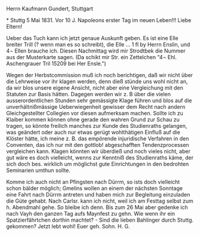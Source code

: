 Herrn Kaufmann Gundert, Stuttgart

 <Donnerstg>* Stuttg 5 Mai 1831.
 Vor 10 J. Napoleons erster Tag im neuen Leben!!!
Liebe Eltern!

Ueber das Tuch kann ich jetzt genaue Auskunft geben. Es ist eine Elle breiter Trill (? wenn man es so schreibt), die Elle … 1 fl by Herrn Enslin, und 4¬ Ellen brauche ich. Diesen Nachmittag wird mir Strodtbek die Nummer aus der Musterkarte sagen. (Da schikt mir Str. ein Zettelchen "4¬ Ehl. Aschengrauer Tril 15209 bei Her Ensle.")

Wegen der Herbstcommission muß ich noch berichtigen, daß wir nicht über die Lehrweise vor ihr klagen werden, denn dieß stünde uns wohl nicht an, da wir blos unsere eigene Ansicht, nicht aber eine Vergleichung mit den Statuten zur Basis hätten. Dagegen werden wir z. B über die vielen ausserordentlichen Stunden sehr gemässigte Klage führen und blos auf die unverhältnißmässige Ueberwiegenheit gewisser dem Recht nach andern Gleichgestellter Collegien vor diesen aufmerksam machen. Sollte ich zu Klaiber kommen können ohne gerade den wahren Grund zur Schau zu tragen, so könnte freilich manches zur Kunde des Studienraths gelangen, was geändert oder auch nur etwas gerügt wohlthätigen Einfluß auf die Klöster hätte, ich meine z. B. das empörende injuridische Verfahren in den Conventen, das ich nur mit den gottlob! abgeschafften Tendenzprocessen vergleichen kann. Klagen könnten wir überdieß und noch vieles nicht, aber gut wäre es doch vielleicht, wenns zur Kenntniß des Studienraths käme, der sich doch bes. wirklich um möglichst gute Einrichtungen in den bedrohten Seminarien umthun sollte.

Komme ich auch nicht an Pfingsten nach Dürrm, so ists doch vielleicht schon bälder möglich; Gmelins wollen an einem der nächsten Sonntage eine Fahrt nach Dürrm antreten und haben mich zur Begleitung einzuladen die Güte gehabt. Nach Carlsr. kann ich nicht, weil ich am Festtag selbst zum h. Abendmahl gehe. So bleibe ich denn. Bis zum 26 Mai aber gedenke ich nach Vayh den ganzen Tag aufs Maynfest zu gehn. Wie wenn ihr ein Spatzierfährtchen dorthin machtet? - Sind die lieben Bahlinger durch Stuttg. gekommen? Jetzt lebt wohl!
 Euer geh. Sohn. H. G.
